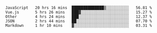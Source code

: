 
<!--
**xy406043/xy406043** is a ✨ _special_ ✨ repository because its `README.md` (this file) appears on your GitHub profile.

Here are some ideas to get you started:

- 🔭 I’m currently working on ...
- 🌱 I’m currently learning ...
- 👯 I’m looking to collaborate on ...
- 🤔 I’m looking for help with ...
- 💬 Ask me about ...
- 📫 How to reach me: ...
- 😄 Pronouns: ...
- ⚡ Fun fact: ...
-->

<!--START_SECTION:waka-->
```text
JavaScript   20 hrs 16 mins  ██████████████▒░░░░░░░░░░   56.81 % 
Vue.js       5 hrs 26 mins   ███▓░░░░░░░░░░░░░░░░░░░░░   15.27 % 
Other        4 hrs 24 mins   ███░░░░░░░░░░░░░░░░░░░░░░   12.37 % 
JSON         2 hrs 44 mins   ██░░░░░░░░░░░░░░░░░░░░░░░   07.70 % 
Markdown     1 hr 10 mins    ▓░░░░░░░░░░░░░░░░░░░░░░░░   03.31 % 
```
<!--END_SECTION:waka-->
